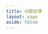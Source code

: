 ```yaml
---
title: 问题反馈
layout: page
aside: false
---
```


<script setup lang="ts">
import ForumTopicPage from '../../components/forum/topic/ForumTopicPage.vue'
</script>

<ForumTopicPage />
